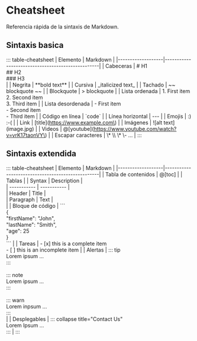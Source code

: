 # Cheatsheet

Referencia rápida de la sintaxis de Markdown.

## Sintaxis basica

::: table-cheatsheet
| Elemento          | Markdown                                         |
|-------------------|--------------------------------------------------|
| Cabeceras         | # H1<br> ## H2<br> ### H3<br>                    |
| Negrita           | \*\*bold text\*\*                                |
| Cursiva           | \_italicized text\_                              |
| Tachado           | \~~ blockquote ~~                                |
| Blockquote        | \> blockquote                                    |
| Lista ordenada    | 1. First item<br>2. Second item<br>3. Third item |
| Lista desordenada | \- First item<br>\- Second item<br>\- Third item |
| Código en línea   | \`code\`                                         |
| Línea horizontal  | \-\-\-                                           |
| Emojis            | :) :-(                                           |
| Link              | \[title\]\(https://www.example.com\)             |
| Imágenes          | \!\[alt text\]\(image.jpg\)                      |
| Videos            | \@\[youtube\]\(https://www.youtube.com/watch?v=vrK17taonVY\) |
| Escapar caracteres | \\*  \\\ \\* \\- ... |
:::

## Sintaxis extendida

::: table-cheatsheet
| Elemento          | Markdown                                         |
|-------------------|--------------------------------------------------|
| Tabla de contenidos | \@\[toc\] |
| Tablas            | \| Syntax      \| Description \|<br>\| ----------- \| ----------- \|<br>\| Header      \| Title       \|<br>\| Paragraph   \| Text        \|<br> |
| Bloque de código  | \`\`\`<br>{<br>  "firstName": "John",<br>  "lastName": "Smith",<br>  "age": 25<br>}<br>\`\`\` |
| Tareas            | \- \[x\] this is a complete item<br>\- \[ \] this is an incomplete item |
| Alertas           | \:\:\: tip<br>Lorem ipsum ...<br>\:\:\:<br><br>\:\:\: note<br>Lorem ipsum ...<br>\:\:\:<br><br>\:\:\: warn<br>Lorem inpsum ...<br>\:\:\:<br> |
| Desplegables      | \:\:\: collapse title="Contact Us"<br>Lorem Ipsum ...<br>\:\:\: |
:::
